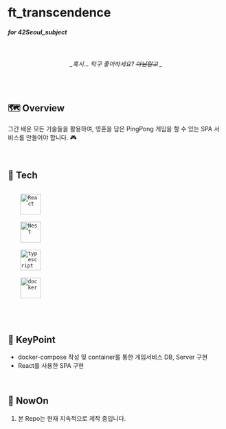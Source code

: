 # ft_transcendence

#### _for 42Seoul_subject_

<br/>
  
  <div align="center">
  
  ###### _혹시... 탁구 좋아하세요?  ~~아님말고~~ _

  </div>
</div>



<br/>


## 🗺️ Overview
그간 배운 모든 기술들을 활용하여, 영혼을 담은 PingPong 게임을 할 수 있는 SPA 서비스를 만들어야 합니다. 🎮
<br/>

<br/>


## 🧰 Tech


<code>
    <img src="https://img.shields.io/badge/React-20232A?style=for-the-badge&logo=react&logoColor=61DAFB" height="48" alt="React"/>
</code>

<code>
    <img src="https://img.shields.io/badge/nestjs-E0234E?style=for-the-badge&logo=nestjs&logoColor=white" height="48" alt="Nest"/>
</code>

<code>
    <img src="https://img.shields.io/badge/TypeScript-007ACC?style=for-the-badge&logo=typescript&logoColor=white" height="48" alt="typescript"/>
</code>

<code>
    <img src="https://img.shields.io/badge/Docker-2CA5E0?style=for-the-badge&logo=docker&logoColor=white" height="48" alt="docker"/>
</code>

  
<br/>
<br/>
<br/>



## 🔑 KeyPoint

- docker-compose 작성 및 container를 통한 게임서비스 DB, Server 구현
- React를 사용한 SPA 구현


<br/>


## 🚩 NowOn

1. 본 Repo는 현재 지속적으로 제작 중입니다.
